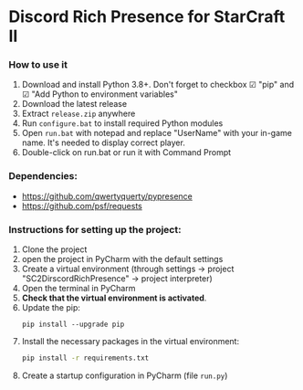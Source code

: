 # Discord Rich Presence for StarCraft II

### How to use it
1. Download and install Python 3.8+. Don't forget to checkbox ☑ "pip" and  ☑ "Add Python to environment variables"
2. Download the latest release
3. Extract ``release.zip`` anywhere
4. Run ``configure.bat`` to install required Python modules 
5. Open ``run.bat`` with notepad and replace "UserName" with your in-game name. It's needed to display correct player.
6. Double-click on run.bat or run it with Command Prompt

### Dependencies:
* https://github.com/qwertyquerty/pypresence
* https://github.com/psf/requests

### Instructions for setting up the project:
1. Clone the project
2. open the project in PyCharm with the default settings
3. Create a virtual environment (through settings -> project "SC2DirscordRichPresence" -> project interpreter)
4. Open the terminal in PyCharm
5. **Check that the virtual environment is activated**.
6. Update the pip:
    ```bash.
    pip install --upgrade pip
    ```
7. Install the necessary packages in the virtual environment: 
    ```bash
    pip install -r requirements.txt
    ```
8. Create a startup configuration in PyCharm (file ``run.py``)